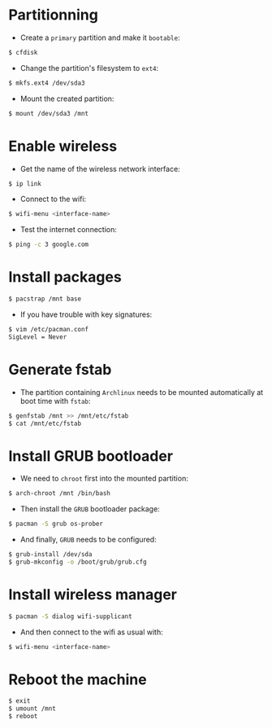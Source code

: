 # Partitionning
- Create a `primary` partition and make it `bootable`:
```sh
$ cfdisk
```

- Change the partition's filesystem to `ext4`:
```sh
$ mkfs.ext4 /dev/sda3
```

- Mount the created partition:
```sh
$ mount /dev/sda3 /mnt
```

# Enable wireless
- Get the name of the wireless network interface:
```sh
$ ip link
```

- Connect to the wifi:
```sh
$ wifi-menu <interface-name>
```

- Test the internet connection:
```sh
$ ping -c 3 google.com
```

# Install packages
```sh
$ pacstrap /mnt base
```

- If you have trouble with key signatures:
```sh
$ vim /etc/pacman.conf
SigLevel = Never
```

# Generate fstab
- The partition containing `Archlinux` needs to be mounted automatically at boot time with `fstab`:
```sh
$ genfstab /mnt >> /mnt/etc/fstab
$ cat /mnt/etc/fstab
```

# Install GRUB bootloader
- We need to `chroot` first into the mounted partition:
```sh
$ arch-chroot /mnt /bin/bash
```

- Then install the `GRUB` bootloader package:
```sh
$ pacman -S grub os-prober
```

- And finally, `GRUB` needs to be configured:
```sh
$ grub-install /dev/sda
$ grub-mkconfig -o /boot/grub/grub.cfg
```

# Install wireless manager
```sh
$ pacman -S dialog wifi-supplicant
```

- And then connect to the wifi as usual with:
```sh
$ wifi-menu <interface-name>
```

# Reboot the machine
```sh
$ exit
$ umount /mnt
$ reboot
```

